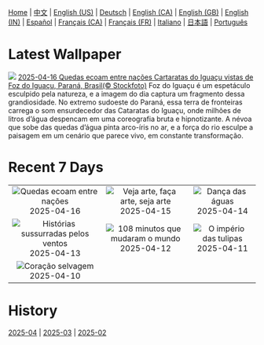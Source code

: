 [Home](../README.md) | [中文](zh-CN.md) | [English (US)](en-US.md) | [Deutsch](de-DE.md) | [English (CA)](en-CA.md) | [English (GB)](en-GB.md) | [English (IN)](en-IN.md) | [Español](es-ES.md) | [Français (CA)](fr-CA.md) | [Français (FR)](fr-FR.md) | [Italiano](it-IT.md) | [日本語](ja-JP.md) | [Português](pt-BR.md)

# Latest Wallpaper
![](https://www.bing.com/th?id=OHR.FozdoIguacu2025_PT-BR5499701871_UHD.jpg)
[2025-04-16 Quedas ecoam entre nações Cartaratas do Iguaçu vistas de Foz do Iguaçu, Paraná, Brasil(© Stockfoto)](https://www.bing.com/th?id=OHR.FozdoIguacu2025_PT-BR5499701871_UHD.jpg)
Foz do Iguaçu é um espetáculo esculpido pela natureza, e a imagem do dia captura um fragmento dessa grandiosidade. No extremo sudoeste do Paraná, essa terra de fronteiras carrega o som ensurdecedor das Cataratas do Iguaçu, onde milhões de litros d’água despencam em uma coreografia bruta e hipnotizante. A névoa que sobe das quedas d’água pinta arco-íris no ar, e a força do rio esculpe a paisagem em um cenário que parece vivo, em constante transformação.

# Recent 7 Days
|  |  |  |
|:---:|:---:|:---:|
| ![](https://www.bing.com/th?id=OHR.FozdoIguacu2025_PT-BR5499701871_400x240.jpg "Quedas ecoam entre nações") 2025-04-16 | ![](https://www.bing.com/th?id=OHR.BeachArt_PT-BR4894197418_400x240.jpg "Veja arte, faça arte, seja arte") 2025-04-15 | ![](https://www.bing.com/th?id=OHR.SpottedDolphins_PT-BR4725039948_400x240.jpg "Dança das águas") 2025-04-14 |
| ![](https://www.bing.com/th?id=OHR.AniversarioFortaleza_PT-BR2253033645_400x240.jpg "Histórias sussurradas pelos ventos") 2025-04-13 | ![](https://www.bing.com/th?id=OHR.SpaceFlight_PT-BR1652543641_400x240.jpg "108 minutos que mudaram o mundo") 2025-04-12 | ![](https://www.bing.com/th?id=OHR.TulipsWindmill_PT-BR1514723393_400x240.jpg "O império das tulipas") 2025-04-11 |
| ![](https://www.bing.com/th?id=OHR.LittleFoxes_PT-BR1339249223_400x240.jpg "Coração selvagem") 2025-04-10 |  |  |

# History
[2025-04](../archives/wallpaper/pt-BR/w_2025_04.md) | [2025-03](../archives/wallpaper/pt-BR/w_2025_03.md) | [2025-02](../archives/wallpaper/pt-BR/w_2025_02.md)
